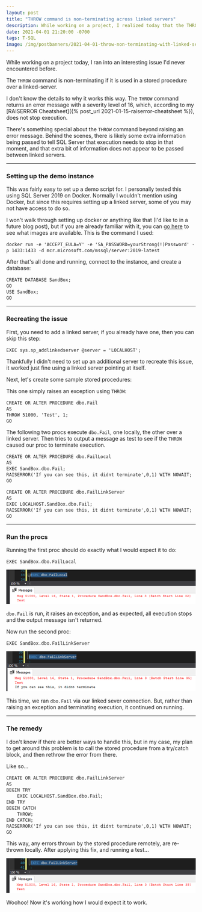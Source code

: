 ```yaml
---
layout: post
title: "THROW command is non-terminating across linked servers"
description: While working on a project, I realized today that the THROW command is non-terminating if returned by a stored procedure executed over a linked-server.
date: 2021-04-01 21:20:00 -0700
tags: T-SQL
image: /img/postbanners/2021-04-01-throw-non-terminating-with-linked-server.png
---
```


While working on a project today, I ran into an interesting issue I'd never encountered before.

The `THROW` command is non-terminating if it is used in a stored procedure over a linked-server.

I don't know the details to why it works this way. The `THROW` command returns an error message with a severity level of 16, which, according to my [RAISERROR Cheatsheet]({% post_url 2021-01-15-raiserror-cheatsheet %}), does not stop execution.

There's something special about the `THROW` command beyond raising an error message. Behind the scenes, there is likely some extra information being passed to tell SQL Server that execution needs to stop in that moment, and that extra bit of information does not appear to be passed between linked servers.

---

### Setting up the demo instance

This was fairly easy to set up a demo script for. I personally tested this using SQL Server 2019 on Docker. Normally I wouldn't mention using Docker, but since this requires setting up a linked server, some of you may not have access to do so.

I won't walk through setting up docker or anything like that (I'd like to in a future blog post), but if you are already familiar with it, you can [go here](https://hub.docker.com/_/microsoft-mssql-server) to see what images are available. This is the command I used:

```plaintext
docker run -e 'ACCEPT_EULA=Y' -e 'SA_PASSWORD=yourStrong(!)Password' -p 1433:1433 -d mcr.microsoft.com/mssql/server:2019-latest
```

After that's all done and running, connect to the instance, and create a database:

```tsql
CREATE DATABASE SandBox;
GO
USE SandBox;
GO
```

---

### Recreating the issue

First, you need to add a linked server, if you already have one, then you can skip this step:

```tsql
EXEC sys.sp_addlinkedserver @server = 'LOCALHOST';
```

Thankfully I didn't need to set up an additional server to recreate this issue, it worked just fine using a linked server pointing at itself.

Next, let's create some sample stored procedures:

This one simply raises an exception using `THROW`:

```tsql
CREATE OR ALTER PROCEDURE dbo.Fail
AS
THROW 51000, 'Test', 1;
GO
```

The following two procs execute `dbo.Fail`, one locally, the other over a linked server. Then tries to output a message as test to see if the `THROW` caused our proc to terminate execution.

```tsql
CREATE OR ALTER PROCEDURE dbo.FailLocal
AS
EXEC SandBox.dbo.Fail;
RAISERROR('If you can see this, it didnt terminate',0,1) WITH NOWAIT;
GO
```

```tsql
CREATE OR ALTER PROCEDURE dbo.FailLinkServer
AS
EXEC LOCALHOST.SandBox.dbo.Fail;
RAISERROR('If you can see this, it didnt terminate',0,1) WITH NOWAIT;
GO
```

---

### Run the procs

Running the first proc should do exactly what I would expect it to do:

```tsql
EXEC SandBox.dbo.FailLocal
```

![image-20210401210959249](/img/throwlinkserver/image-20210401210959249.png)

`dbo.Fail` is run, it raises an exception, and as expected, all execution stops and the output message isn't returned.

Now run the second proc:

```tsql
EXEC SandBox.dbo.FailLinkServer
```

![image-20210401211337097](/img/throwlinkserver/image-20210401211207777.png)

This time, we ran `dbo.Fail` via our linked sever connection. But, rather than raising an exception and terminating execution, it continued on running.

---

### The remedy

I don't know if there are better ways to handle this, but in my case, my plan to get around this problem is to call the stored procedure from a try/catch block, and then rethrow the error from there.

Like so...

```tsql
CREATE OR ALTER PROCEDURE dbo.FailLinkServer
AS
BEGIN TRY
    EXEC LOCALHOST.SandBox.dbo.Fail;
END TRY
BEGIN CATCH
    THROW;
END CATCH;
RAISERROR('If you can see this, it didnt terminate',0,1) WITH NOWAIT;
GO
```

This way, any errors thrown by the stored procedure remotely, are re-thrown locally. After applying this fix, and running a test...

![image-20210401211758133](/img/throwlinkserver/image-20210401211758133.png)

Woohoo! Now it's working how I would expect it to work.

